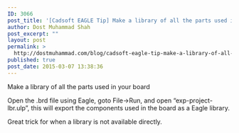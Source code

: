 ```yaml
---
ID: 3066
post_title: '[Cadsoft EAGLE Tip] Make a library of all the parts used in your board'
author: Dost Muhammad Shah
post_excerpt: ""
layout: post
permalink: >
  http://dostmuhammad.com/blog/cadsoft-eagle-tip-make-a-library-of-all-the-parts-used-in-your-board/
published: true
post_date: 2015-03-07 13:38:36
---
```

Make a library of all the parts used in your board

Open the .brd file using Eagle, goto File-&gt;Run, and open “exp-project-lbr.ulp”, this will export the components used in the board as a Eagle library.

Great trick for when a library is not available directly.
